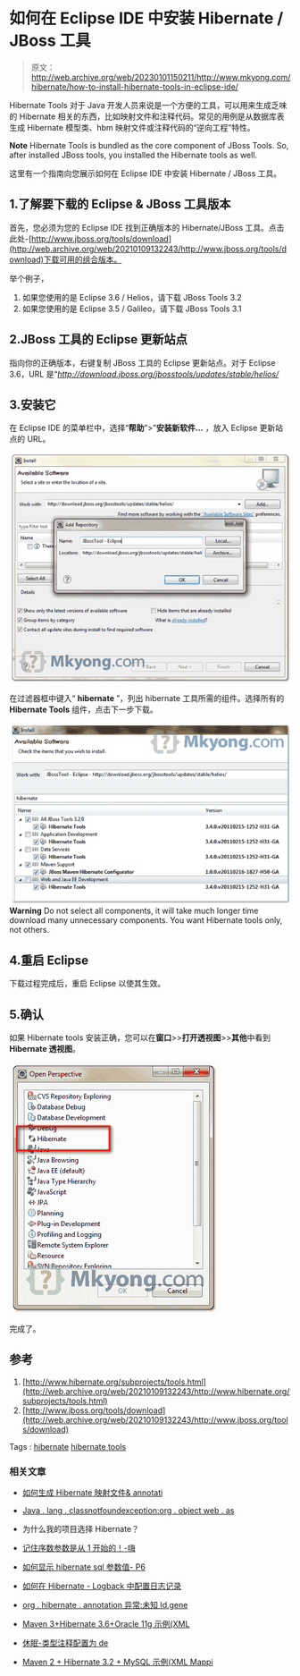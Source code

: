 # 如何在 Eclipse IDE 中安装 Hibernate / JBoss 工具

> 原文：<http://web.archive.org/web/20230101150211/http://www.mkyong.com/hibernate/how-to-install-hibernate-tools-in-eclipse-ide/>

Hibernate Tools 对于 Java 开发人员来说是一个方便的工具，可以用来生成乏味的 Hibernate 相关的东西，比如映射文件和注释代码。常见的用例是从数据库表生成 Hibernate 模型类、hbm 映射文件或注释代码的“逆向工程”特性。

**Note**
Hibernate Tools is bundled as the core component of JBoss Tools. So, after installed JBoss tools, you installed the Hibernate tools as well.

这里有一个指南向您展示如何在 Eclipse IDE 中安装 Hibernate / JBoss 工具。

## 1.了解要下载的 Eclipse & JBoss 工具版本

首先，您必须为您的 Eclipse IDE 找到正确版本的 Hibernate/JBoss 工具。点击此处-[http://www.jboss.org/tools/download](http://web.archive.org/web/20210109132243/http://www.jboss.org/tools/download)下载可用的组合版本。

举个例子，

1.  如果您使用的是 Eclipse 3.6 / Helios，请下载 JBoss Tools 3.2
2.  如果您使用的是 Eclipse 3.5 / Galileo，请下载 JBoss Tools 3.1

## 2.JBoss 工具的 Eclipse 更新站点

指向你的正确版本，右键复制 JBoss 工具的 Eclipse 更新站点。对于 Eclipse 3.6，URL 是“*http://download.jboss.org/jbosstools/updates/stable/helios/*

## 3.安装它

在 Eclipse IDE 的菜单栏中，选择“**帮助**”>”**安装新软件…** ，放入 Eclipse 更新站点的 URL。



![JBoss tools in Eclipse](img/0ab7a15ea9eb35d3e31d781e61b33330.png "jboss-tool-eclipse")

在过滤器框中键入“ **hibernate** ”，列出 hibernate 工具所需的组件。选择所有的 **Hibernate Tools** 组件，点击下一步下载。



![JBoss tools in Eclipse 2](img/2ab693df0e02e72bc461f4b48b32b4a2.png "jboss-tool-eclipse-2")**Warning**
Do not select all components, it will take much longer time download many unnecessary components. You want Hibernate tools only, not others.

## 4.重启 Eclipse

下载过程完成后，重启 Eclipse 以使其生效。

## 5.确认

如果 Hibernate tools 安装正确，您可以在**窗口**>>**打开透视图**>>**其他**中看到 **Hibernate 透视图**。



![Hibernate Perspective in Eclipse IDE](img/f22e58ede8ee651d757797b5085f6114.png "jboss-tool-eclipse-hibernate-view")

完成了。

## 参考

1.  [http://www.hibernate.org/subprojects/tools.html](http://web.archive.org/web/20210109132243/http://www.hibernate.org/subprojects/tools.html)
2.  [http://www.jboss.org/tools/download](http://web.archive.org/web/20210109132243/http://www.jboss.org/tools/download)

Tags : [hibernate](http://web.archive.org/web/20210109132243/https://mkyong.com/tag/hibernate/) [hibernate tools](http://web.archive.org/web/20210109132243/https://mkyong.com/tag/hibernate-tools/)<input type="hidden" id="mkyong-current-postId" value="2378">

### 相关文章

*   [如何生成 Hibernate 映射文件& annotati](/web/20210109132243/https://mkyong.com/hibernate/how-to-generate-code-with-hibernate-tools/)
*   [Java . lang . classnotfoundexception:org . object web . as](/web/20210109132243/https://mkyong.com/java/java-lang-classnotfoundexception-org-objectweb-asm-type/)
*   为什么我的项目选择 Hibernate？
*   [记住序数参数是从 1 开始的！-嗨](/web/20210109132243/https://mkyong.com/hibernate/remember-that-ordinal-parameters-are-1-based-hibernatetemplate/)
*   [如何显示 hibernate sql 参数值- P6](/web/20210109132243/https://mkyong.com/hibernate/how-to-display-hibernate-sql-parameter-values-solution/)

*   [如何在 Hibernate - Logback 中配置日志记录](/web/20210109132243/https://mkyong.com/hibernate/how-to-configure-logging-in-hibernate-logback/)
*   [org . hibernate . annotation 异常:未知 Id.gene](/web/20210109132243/https://mkyong.com/hibernate/org-hibernate-annotationexception-unknown-id-generator/)
*   [Maven 3+Hibernate 3.6+Oracle 11g 示例(XML](/web/20210109132243/https://mkyong.com/hibernate/maven-3-hibernate-3-6-oracle-11g-example-xml-mapping/)
*   [休眠-类型注释配置为 de](/web/20210109132243/https://mkyong.com/hibernate/hibernate-the-type-annotationconfiguration-is-deprecated/)
*   [Maven 2 + Hibernate 3.2 + MySQL 示例(XML Mappi](/web/20210109132243/https://mkyong.com/hibernate/quick-start-maven-hibernate-mysql-example/)